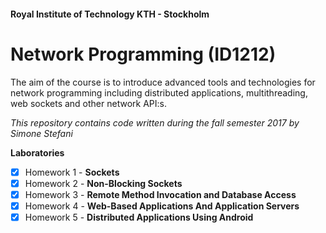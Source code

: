#### Royal Institute of Technology KTH - Stockholm
# Network Programming (ID1212)
The aim of the course is to introduce advanced tools and technologies for network programming including distributed applications, multithreading, web sockets and other network API:s.

_This repository contains code written during the fall semester 2017 by Simone Stefani_

__Laboratories__
- [X] Homework 1 - **Sockets**
- [X] Homework 2 - **Non-Blocking Sockets**
- [X] Homework 3 - **Remote Method Invocation and Database Access**
- [X] Homework 4 - **Web-Based Applications And Application Servers**
- [X] Homework 5 - **Distributed Applications Using Android**

